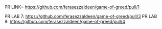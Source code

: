 PR LINK= https://github.com/ferasezzaldeen/game-of-greed/pull/1

PR LAB 7: https://github.com/ferasezzaldeen/game-of-greed/pull/3
PR LAB 8: https://github.com/ferasezzaldeen/game-of-greed/pull/4